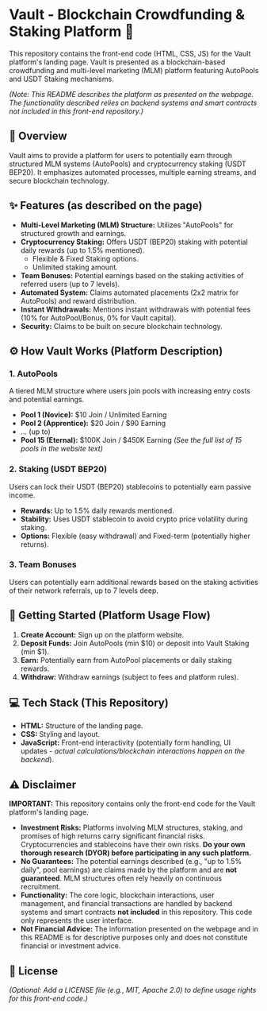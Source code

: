 # Vault - Blockchain Crowdfunding & Staking Platform 🚀

 This repository contains the front-end code (HTML, CSS, JS) for the Vault platform's landing page. Vault is presented as a blockchain-based crowdfunding and multi-level marketing (MLM) platform featuring AutoPools and USDT Staking mechanisms.

*(Note: This README describes the platform as presented on the webpage. The functionality described relies on backend systems and smart contracts not included in this front-end repository.)*

## 📖 Overview

Vault aims to provide a platform for users to potentially earn through structured MLM systems (AutoPools) and cryptocurrency staking (USDT BEP20). It emphasizes automated processes, multiple earning streams, and secure blockchain technology.

## ✨ Features (as described on the page)

* **Multi-Level Marketing (MLM) Structure:** Utilizes "AutoPools" for structured growth and earnings.
* **Cryptocurrency Staking:** Offers USDT (BEP20) staking with potential daily rewards (up to 1.5% mentioned).
    * Flexible & Fixed Staking options.
    * Unlimited staking amount.
* **Team Bonuses:** Potential earnings based on the staking activities of referred users (up to 7 levels).
* **Automated System:** Claims automated placements (2x2 matrix for AutoPools) and reward distribution.
* **Instant Withdrawals:** Mentions instant withdrawals with potential fees (10% for AutoPool/Bonus, 0% for Vault capital).
* **Security:** Claims to be built on secure blockchain technology.

## ⚙️ How Vault Works (Platform Description)

### 1. AutoPools

A tiered MLM structure where users join pools with increasing entry costs and potential earnings.

* **Pool 1 (Novice):** $10 Join / Unlimited Earning
* **Pool 2 (Apprentice):** $20 Join / $90 Earning
* ... (up to)
* **Pool 15 (Eternal):** $100K Join / $450K Earning
    *(See the full list of 15 pools in the website text)*

### 2. Staking (USDT BEP20)

Users can lock their USDT (BEP20) stablecoins to potentially earn passive income.

* **Rewards:** Up to 1.5% daily rewards mentioned.
* **Stability:** Uses USDT stablecoin to avoid crypto price volatility during staking.
* **Options:** Flexible (easy withdrawal) and Fixed-term (potentially higher returns).

### 3. Team Bonuses

Users can potentially earn additional rewards based on the staking activities of their network referrals, up to 7 levels deep.

## 🚀 Getting Started (Platform Usage Flow)

1.  **Create Account:** Sign up on the platform website.
2.  **Deposit Funds:** Join AutoPools (min $10) or deposit into Vault Staking (min $1).
3.  **Earn:** Potentially earn from AutoPool placements or daily staking rewards.
4.  **Withdraw:** Withdraw earnings (subject to fees and platform rules).

## 💻 Tech Stack (This Repository)

* **HTML:** Structure of the landing page.
* **CSS:** Styling and layout.
* **JavaScript:** Front-end interactivity (potentially form handling, UI updates - *actual calculations/blockchain interactions happen on the backend*).

## ⚠️ Disclaimer

**IMPORTANT:** This repository contains only the front-end code for the Vault platform's landing page.

* **Investment Risks:** Platforms involving MLM structures, staking, and promises of high returns carry significant financial risks. Cryptocurrencies and stablecoins have their own risks. **Do your own thorough research (DYOR) before participating in any such platform.**
* **No Guarantees:** The potential earnings described (e.g., "up to 1.5% daily", pool earnings) are claims made by the platform and are **not guaranteed**. MLM structures often rely heavily on continuous recruitment.
* **Functionality:** The core logic, blockchain interactions, user management, and financial transactions are handled by backend systems and smart contracts **not included** in this repository. This code only represents the user interface.
* **Not Financial Advice:** The information presented on the webpage and in this README is for descriptive purposes only and does not constitute financial or investment advice.

## 📄 License

*(Optional: Add a LICENSE file (e.g., MIT, Apache 2.0) to define usage rights for this front-end code.)*


